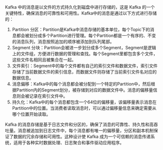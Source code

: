 Kafka 中的消息是以文件的方式持久化到磁盘中进行存储的，这是 Kafka 的一个关键特性，确保消息的可靠性和可用性。Kafka中的消息是通过以下方式进行存储的：

1. Partition 分区：Partition是Kafka中消息存储的基本单位，每个Topic下的消息都会被划分成多个Partition进行管理。每个Partition都是一个有序的、不变的消息队列，消息按照追加的顺序被添加到队列尾部。
2. Segment 分块：Partition会被进一步划分成多个Segment，Segment是逻辑上的文件组，方便进行数据的管理和查找。每个Segment里都包含多个文件，这些文件名相同且被集合在一起。
3. 文件索引：Segment中的每个文件都有自己的索引文件和数据文件，索引文件存储了当前数据文件的索引信息，而数据文件则存储了当前索引文件名对应的数据信息。
4. 消息偏移：Kafka中的每个消息都会被分配到一个特定的Partition中，然后根据Partition内的Segment划分，被存储到对应的数据文件中。消息的偏移量信息则会被记录在索引文件中。
5. 持久化：Kafka中的每个消息都包含一个64位的偏移量，该偏移量表示消息在Partition中的位置。当消费者读取消息时，可以通过偏移量信息来确定需要从哪个位置开始读取。

Kafka 的消息存储是基于日志文件和分区的，确保了消息的可靠性、持久性和高吞吐量。消息被追加到日志文件中，每个消息都有唯一的偏移量，分区和副本机制保证了数据的冗余存储和可用性。这种设计使 Kafka 成为一个可信赖的消息传递系统，适用于各种实时数据处理、日志聚合和事件驱动应用程序。

